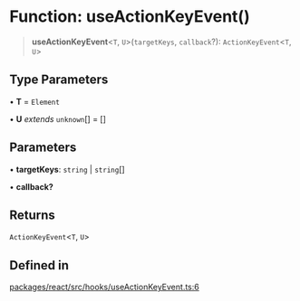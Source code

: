 # Function: useActionKeyEvent()

> **useActionKeyEvent**\<`T`, `U`\>(`targetKeys`, `callback`?): `ActionKeyEvent`\<`T`, `U`\>

## Type Parameters

• **T** = `Element`

• **U** *extends* `unknown`[] = []

## Parameters

• **targetKeys**: `string` \| `string`[]

• **callback?**

## Returns

`ActionKeyEvent`\<`T`, `U`\>

## Defined in

[packages/react/src/hooks/useActionKeyEvent.ts:6](https://github.com/mbti-nf-team/frontend-libraries/blob/3916286534b50dbdcab9c2145adbaa464419b886/packages/react/src/hooks/useActionKeyEvent.ts#L6)
